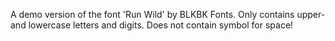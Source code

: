 A demo version of the font 'Run Wild' by BLKBK Fonts. Only contains upper- and lowercase letters and digits. Does not contain symbol for space!
